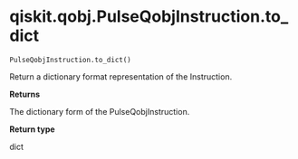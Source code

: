 # qiskit.qobj.PulseQobjInstruction.to\_dict

`PulseQobjInstruction.to_dict()`

Return a dictionary format representation of the Instruction.

**Returns**

The dictionary form of the PulseQobjInstruction.

**Return type**

dict
